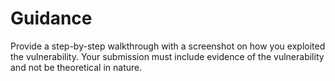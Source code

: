 # Guidance

Provide a step-by-step walkthrough with a screenshot on how you exploited the vulnerability. Your submission must include evidence of the vulnerability and not be theoretical in nature.
